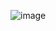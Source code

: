 ![image](https://github.com/FlashBulb05/gestioneprogetto/assets/101175051/b5b94c92-1822-4124-b437-ea7e34594603)
